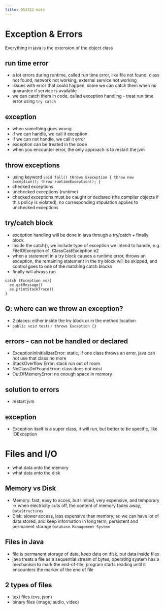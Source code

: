 ```yaml
---
title: 051722-note
---
```


# Exception & Errors
Everything in java is the extension of the object class

## run time error
- a lot errors during runtime, called run time error, like file not found, class not found, network not working, external service not working
- issues with error that could happen, some we can catch them when no guarantee if service is available
- we can catch them in code, called exception handling - treat run time error using `try catch`

## exception
- when something goes wrong
- if we can handle, we call it exception
- if we can not handle, we call it error
- exception can be treated in the code
- when you encounter error, the only approach is to restart the jvm

## throw exceptions
- using keyword `void fall() throws Exeception { throw new Exception(); throw runtimeException(); }`
- checked exceptions
- unchecked exceptions (runtime)
- checked exceptions must be caught or declared (the compiler objects if this policy is violated), no corresponding stipulation applies to unchecked exceptions

## try/catch block
- exception handling will be done in java through a try/catch + finally block
- inside the catch(), we include type of exception we intend to handle, e.g. FileIOException e1, ClassCastException e2
- when a statement in a try block causes a runtime error, throws an exception, the remaining statement in the try block will be skipped, and control goes to one of the matching catch blocks
- finally will always run
```
catch (Exception ex){
  ex.getMessage()
  ex.printStackTrace()
}
```

## Q: where can we throw an exception?
- 2 places: either inside the try block or in the method location
- `public void test() throws Exception {}`

## errors - can not be handled or declared
- ExceptionInInitializerError: static, if one class throws an error, java can not use that class no more
- StackOverflow Error: stack run out of room
- NoClassDefFoundError: class does not exist
- OutOfMemoryError: no enough space in memory

## solution to errors
- restart jvm

## exception
- Exception itself is a super class, it will run, but better to be specific, like IOException


# Files and I/O
- what data onto the memory
- what data onto the disk

## Memory vs Disk
- Memory: fast, easy to acces, but limited, very expensive, and temporary -> when electricity cuts off, the content of memory fades away, `DataStructures`
- Disk: slower access, less expensive than memory, so we can have lot of data stored, and keep information in long term, persistent and permanent storage `Database Management System`

## Files in Java
- file is permanent storage of data, keep data on disk, put data inside files
- java treats a file as a sequential stream of bytes, operating system has a mechanism to mark the end-of-file, program starts reading until it encounters the marker of the end of file

## 2 types of files
- text files (cvs, json) 
- binary files (image, audio, video)






